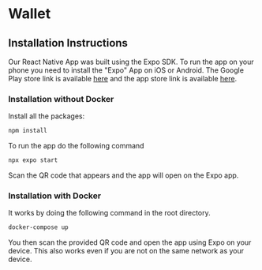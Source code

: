# Wallet

## Installation Instructions

Our React Native App was built using the Expo SDK. To run the app on your phone you need to install the "Expo" App on iOS or Android. The Google Play store link is available [here](https://play.google.com/store/apps/details?id=host.exp.exponent&hl=en_AU) and the app store link is available [here](https://apps.apple.com/us/app/expo-go/id982107779).

### Installation without Docker


Install all the packages:

```bash
npm install
```

To run the app do the following command

```bash
npx expo start
```
Scan the QR code that appears and the app will open on the Expo app.

### Installation with Docker


It works by doing the following command in the root directory.

```bash
docker-compose up
```

You then scan the provided QR code and open the app using Expo on your device. This also works even if you are not on the same network as your device.

